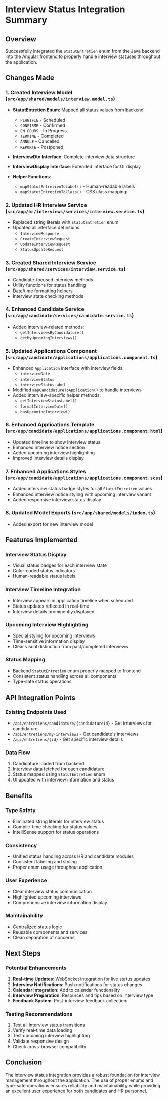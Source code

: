 # Interview Status Integration Summary

## Overview
Successfully integrated the `StatutEntretien` enum from the Java backend into the Angular frontend to properly handle interview statuses throughout the application.

## Changes Made

### 1. Created Interview Model (`src/app/shared/models/interview.model.ts`)
- **StatutEntretien Enum**: Mapped all status values from backend
  - `PLANIFIE` - Scheduled
  - `CONFIRME` - Confirmed  
  - `EN_COURS` - In Progress
  - `TERMINE` - Completed
  - `ANNULE` - Cancelled
  - `REPORTE` - Postponed

- **InterviewDto Interface**: Complete interview data structure
- **InterviewDisplay Interface**: Extended interface for UI display
- **Helper Functions**: 
  - `mapStatutEntretienToLabel()` - Human-readable labels
  - `mapStatutEntretienToClass()` - CSS class mapping

### 2. Updated HR Interview Service (`src/app/hr/interviews/services/interview.service.ts`)
- Replaced string literals with `StatutEntretien` enum
- Updated all interface definitions:
  - `InterviewResponse`
  - `CreateInterviewRequest`
  - `UpdateInterviewRequest`
  - `StatusUpdateRequest`

### 3. Created Shared Interview Service (`src/app/shared/services/interview.service.ts`)
- Candidate-focused interview methods
- Utility functions for status handling
- Date/time formatting helpers
- Interview state checking methods

### 4. Enhanced Candidate Service (`src/app/candidate/services/candidate.service.ts`)
- Added interview-related methods:
  - `getInterviewsByCandidature()`
  - `getMyUpcomingInterviews()`

### 5. Updated Applications Component (`src/app/candidate/applications/applications.component.ts`)
- Enhanced `Application` interface with interview fields:
  - `interviewDate`
  - `interviewStatus`
  - `interviewStatusLabel`
- Modified `mapCandidatureToApplication()` to handle interviews
- Added interview-specific helper methods:
  - `getInterviewStatusLabel()`
  - `formatInterviewDate()`
  - `hasUpcomingInterview()`

### 6. Enhanced Applications Template (`src/app/candidate/applications/applications.component.html`)
- Updated timeline to show interview status
- Enhanced interview notice section
- Added upcoming interview highlighting
- Improved interview details display

### 7. Enhanced Applications Styles (`src/app/candidate/applications/applications.component.scss`)
- Added interview status badge styles for all `StatutEntretien` values
- Enhanced interview notice styling with upcoming interview variant
- Added responsive interview status display

### 8. Updated Model Exports (`src/app/shared/models/index.ts`)
- Added export for new interview model

## Features Implemented

### Interview Status Display
- Visual status badges for each interview state
- Color-coded status indicators
- Human-readable status labels

### Interview Timeline Integration
- Interview appears in application timeline when scheduled
- Status updates reflected in real-time
- Interview details prominently displayed

### Upcoming Interview Highlighting
- Special styling for upcoming interviews
- Time-sensitive information display
- Clear visual distinction from past/completed interviews

### Status Mapping
- Backend `StatutEntretien` enum properly mapped to frontend
- Consistent status handling across all components
- Type-safe status operations

## API Integration Points

### Existing Endpoints Used
- `/api/entretiens/candidature/{candidatureId}` - Get interviews for candidature
- `/api/entretiens/my-interviews` - Get candidate's interviews
- `/api/entretiens/{id}` - Get specific interview details

### Data Flow
1. Candidature loaded from backend
2. Interview data fetched for each candidature
3. Status mapped using `StatutEntretien` enum
4. UI updated with interview information and status

## Benefits

### Type Safety
- Eliminated string literals for interview status
- Compile-time checking for status values
- IntelliSense support for status operations

### Consistency
- Unified status handling across HR and candidate modules
- Consistent labeling and styling
- Proper enum usage throughout application

### User Experience
- Clear interview status communication
- Highlighted upcoming interviews
- Comprehensive interview information display

### Maintainability
- Centralized status logic
- Reusable components and services
- Clean separation of concerns

## Next Steps

### Potential Enhancements
1. **Real-time Updates**: WebSocket integration for live status updates
2. **Interview Notifications**: Push notifications for status changes
3. **Calendar Integration**: Add to calendar functionality
4. **Interview Preparation**: Resources and tips based on interview type
5. **Feedback System**: Post-interview feedback collection

### Testing Recommendations
1. Test all interview status transitions
2. Verify real-time data loading
3. Test upcoming interview highlighting
4. Validate responsive design
5. Check cross-browser compatibility

## Conclusion
The interview status integration provides a robust foundation for interview management throughout the application. The use of proper enums and type-safe operations ensures reliability and maintainability while providing an excellent user experience for both candidates and HR personnel.
